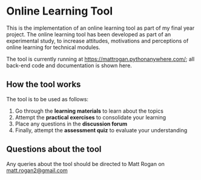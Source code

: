 # Online Learning Tool

This is the implementation of an online learning tool as part of my final year project. The online learning tool has been developed as part of an experimental study, to increase attitudes, motivations and perceptions of online learning for technical modules. 

The tool is currently running at https://mattrogan.pythonanywhere.com/; all back-end code and documentation is shown here.

## How the tool works
The tool is to be used as follows:
1. Go through the **learning materials** to learn about the topics
2. Attempt the **practical exercises** to consolidate your learning
3. Place any questions in the **discussion forum**
4. Finally, attempt the **assessment quiz** to evaluate your understanding

## Questions about the tool
Any queries about the tool should be directed to Matt Rogan on matt.rogan2@gmail.com
